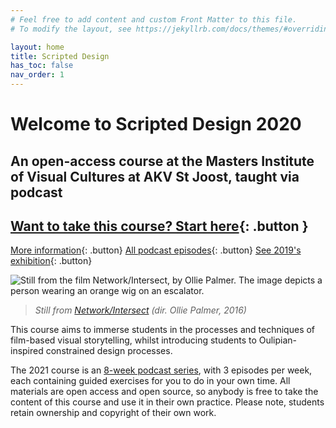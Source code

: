 ```yaml
---
# Feel free to add content and custom Front Matter to this file.
# To modify the layout, see https://jekyllrb.com/docs/themes/#overriding-theme-defaults

layout: home
title: Scripted Design
has_toc: false
nav_order: 1
---
```



# Welcome to Scripted Design 2020

## An open-access course at the Masters Institute of Visual Cultures at AKV St Joost, taught via podcast

## [Want to take this course? Start here](/2021/classes/w00e00){: .button }

[More information](/2021/about#course-overview){: .button}    [All podcast episodes](/2021/classes/){: .button}   [See 2019's exhibition](/2019/exhibition){: .button}

<div class="img-wrapper">
<img src="/assets/net-int1.jpg" alt="Still from the film Network/Intersect, by Ollie Palmer. The image depicts a person wearing an orange wig on an escalator.">
</div>

> *Still from [Network/Intersect](https://olliepalmer.com/network-intersect) (dir. Ollie Palmer, 2016)*

This course aims to immerse students in the processes and techniques of film-based visual storytelling, whilst introducing students to Oulipian-inspired constrained design processes.

The 2021 course is an [8-week podcast series](/2021/classes), with 3 episodes per week, each containing guided exercises for you to do in your own time. All materials are open access and open source, so anybody is free to take the content of this course and use it in their own practice. Please note, students retain ownership and copyright of their own work.
